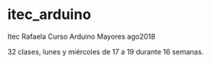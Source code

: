 # itec_arduino
Itec Rafaela Curso Arduino Mayores ago2018

32 clases, lunes y miércoles de 17 a 19 durante 16 semanas.
